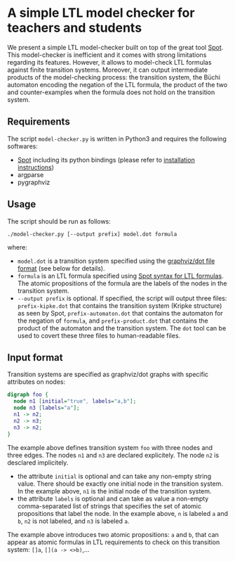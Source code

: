 # A simple LTL model checker for teachers and students

We present a simple LTL model-checker built on top of the great tool [Spot](https://spot.lrde.epita.fr/). This model-checker is inefficient and it comes with strong limitations regarding its features. However, it allows to model-check LTL formulas against finite transition systems. Moreover, it can output intermediate products of the model-checking process: the transition system, the Büchi automaton encoding the negation of the LTL formula, the product of the two and counter-examples when the formula does not hold on the transition system.

## Requirements

The script `model-checker.py` is written in Python3 and requires the following softwares:
- [Spot](https://spot.lrde.epita.fr/) including its python bindings (please refer to [installation instructions](https://spot.lrde.epita.fr/install.html))
- argparse
- pygraphviz

## Usage

The script should be run as follows:

```
./model-checker.py [--output prefix] model.dot formula
```

where:
- `model.dot` is a transition system specified using the [graphviz/dot file format](https://www.graphviz.org/doc/info/lang.html) (see below for details).
- `formula` is an LTL formula specified using [Spot syntax for LTL formulas](https://spot.lrde.epita.fr/tl.pdf). The atomic propositions of the formula are the labels of the nodes in the transition system.
- `--output prefix` is optional. If specified, the script will output three files: `prefix-kipke.dot` that contains the transition system (Kripke structure) as seen by Spot, `prefix-automaton.dot` that contains the automaton for the negation of `formula`, and `prefix-product.dot` that contains the product of the automaton and the transition system. The `dot` tool can be used to covert these three files to human-readable files.

## Input format

Transition systems are specified as graphviz/dot graphs with specific attributes on nodes:

```dot
digraph foo {
  node n1 [initial="true", labels="a,b"];
  node n3 [labels="a"];
  n1 -> n2;
  n2 -> n3;
  n3 -> n2;
}
```

The example above defines transition system `foo` with three nodes and three edges. The nodes `n1` and `n3` are declared explicitely. The node `n2` is desclared implicitely.
- the attribute `initial` is optional and can take any non-empty string value. There should be exactly one initial node in the transition system. In the example above, `n1` is the initial node of the transition system.
- the attribute `labels` is optional and can take as value a non-empty comma-separated list of strings that specifies the set of atomic propositions that label the node. In the example above, `n` is labeled `a` and `b`, `n2` is not labeled, and `n3` is labeled `a`.

The example above introduces two atomic propositions: `a` and `b`, that can appear as atomic formulas in LTL requirements to check on this transition system: `[]a`, `[](a -> <>b)`,...
